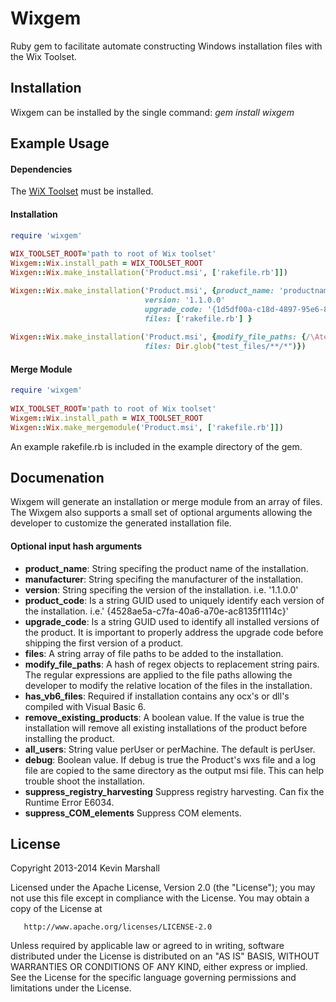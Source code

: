 # Wixgem
Ruby gem to facilitate automate constructing Windows installation files 
with the Wix Toolset.

## Installation
Wixgem can be installed by the single command: *gem install wixgem*

## Example Usage
#### Dependencies
The [WiX Toolset](http://wixtoolset.org) must be installed.

#### Installation
```ruby
require 'wixgem'
	
WIX_TOOLSET_ROOT='path to root of Wix toolset'
Wixgem::Wix.install_path = WIX_TOOLSET_ROOT
Wixgen::Wix.make_installation('Product.msi', ['rakefile.rb']])

Wixgen::Wix.make_installation('Product.msi', {product_name: 'productname',
                              version: '1.1.0.0'
                              upgrade_code: '{1d5df00a-c18d-4897-95e6-8c936dd19647}',
                              files: ['rakefile.rb'] }	
					   
Wixgen::Wix.make_installation('Product.msi', {modify_file_paths: {/\Atest_files\// => ''}, 
                              files: Dir.glob("test_files/**/*")})					   
```
  
#### Merge Module
```ruby
require 'wixgem'
	
WIX_TOOLSET_ROOT='path to root of Wix toolset'
Wixgem::Wix.install_path = WIX_TOOLSET_ROOT
Wixgen::Wix.make_mergemodule('Product.msi', ['rakefile.rb']])

```
An example rakefile.rb is included in the example directory of the gem.

## Documenation

Wixgem will generate an installation or merge module from an array of files. The Wixgem also supports a 
small set of optional arguments allowing the developer to customize the generated installation file. 

#### Optional input hash arguments
* **product_name**: String specifing the product name of the installation.
* **manufacturer**: String specifing the manufacturer of the installation.
* **version**:      String specifing the version of the installation. i.e. '1.1.0.0'
* **product_code**: Is a string GUID used to uniquely identify each version of the installation. i.e.' {4528ae5a-c7fa-40a6-a70e-ac8135f1114c}'
* **upgrade_code**: Is a string GUID used to identify all installed versions of the product. It is important to 
                 properly address the upgrade code before shipping the first version of a product.
* **files**:        A string array of file paths to be added to the installation.
* **modify_file_paths**: A hash of regex objects to replacement string pairs. The regular expressions are applied to
                      the file paths allowing the developer to modify the relative location of the files in the installation.
* **has_vb6_files**: Required if installation contains any ocx's or dll's compiled with Visual Basic 6.
* **remove_existing_products**: A boolean value. If the value is true the installation will remove all existing 
                             installations of the product before installing the product.
* **all_users**: String value perUser or perMachine. The default is perUser.
* **debug**: Boolean value. If debug is true the Product's wxs file and a log file are copied
             to the same directory as the output msi file. This can help trouble shoot the 
			 installation.      
* **suppress_registry_harvesting** Suppress registry harvesting. Can fix the Runtime Error E6034.		 
* **suppress_COM_elements** Suppress COM elements.

## License
Copyright 2013-2014 Kevin Marshall

   Licensed under the Apache License, Version 2.0 (the "License");
   you may not use this file except in compliance with the License.
   You may obtain a copy of the License at

       http://www.apache.org/licenses/LICENSE-2.0

   Unless required by applicable law or agreed to in writing, software
   distributed under the License is distributed on an "AS IS" BASIS,
   WITHOUT WARRANTIES OR CONDITIONS OF ANY KIND, either express or implied.
   See the License for the specific language governing permissions and
   limitations under the License.
